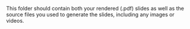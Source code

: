 This folder should contain both your rendered (.pdf) slides as well as the source files you used to generate the slides, including any images or videos.
